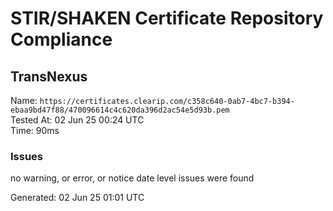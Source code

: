 # STIR/SHAKEN Certificate Repository Compliance

## TransNexus

Name: `https://certificates.clearip.com/c358c640-0ab7-4bc7-b394-ebaa9bd47f88/470096614c4c620da396d2ac54e5d93b.pem`\
Tested At: 02 Jun 25 00:24 UTC\
Time: 90ms

### Issues

no warning, or error, or notice date level issues were found

Generated: 02 Jun 25 01:01 UTC